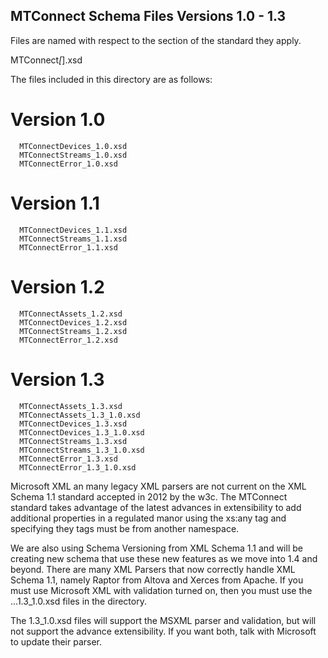 MTConnect Schema Files Versions 1.0 - 1.3
--------

Files are named with respect to the section of the standard they apply. 

  MTConnect<Part>_<Version>[_<XSD Schema Version>].xsd
    
The files included in this directory are as follows:

Version 1.0
===

```
  MTConnectDevices_1.0.xsd
  MTConnectStreams_1.0.xsd
  MTConnectError_1.0.xsd
```

Version 1.1
===

```
  MTConnectDevices_1.1.xsd
  MTConnectStreams_1.1.xsd
  MTConnectError_1.1.xsd
```

Version 1.2
===

```
  MTConnectAssets_1.2.xsd
  MTConnectDevices_1.2.xsd
  MTConnectStreams_1.2.xsd
  MTConnectError_1.2.xsd
```

Version 1.3
===

```
  MTConnectAssets_1.3.xsd
  MTConnectAssets_1.3_1.0.xsd
  MTConnectDevices_1.3.xsd
  MTConnectDevices_1.3_1.0.xsd
  MTConnectStreams_1.3.xsd
  MTConnectStreams_1.3_1.0.xsd
  MTConnectError_1.3.xsd
  MTConnectError_1.3_1.0.xsd
```

Microsoft XML an many legacy XML parsers are not current on the XML Schema 1.1 standard accepted in 2012 by the w3c. The MTConnect standard takes advantage of the latest advances in extensibility to add additional properties in a regulated manor using the xs:any tag and specifying they tags must be from another namespace.

We are also using Schema Versioning from XML Schema 1.1 and will be creating new schema that use these new features as we move into 1.4 and beyond. There are many XML Parsers that now correctly handle XML Schema 1.1, namely Raptor from Altova and Xerces from Apache. If you must use Microsoft XML with validation turned on, then you must use the ...1.3_1.0.xsd files in the directory. 

The 1.3_1.0.xsd files will support the MSXML parser and validation, but will not support the advance extensibility. If you want both, talk with Microsoft to update their parser.
